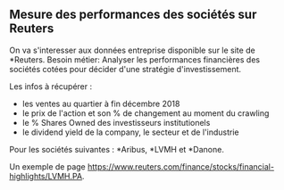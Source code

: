 
## Mesure des performances des sociétés sur Reuters

On va s'interesser aux données entreprise disponible sur le site de *Reuters.
Besoin métier: Analyser les performances financières des sociétés cotées pour décider d'une stratégie d'investissement.

Les infos à récupérer :
- les ventes au quartier à fin décembre 2018
- le prix de l'action et son % de changement au moment du crawling
- le % Shares Owned des investisseurs institutionels
- le dividend yield de la company, le secteur et de l'industrie

Pour les sociétés suivantes : *Aribus, *LVMH et *Danone.

Un exemple de page https://www.reuters.com/finance/stocks/financial-highlights/LVMH.PA.
